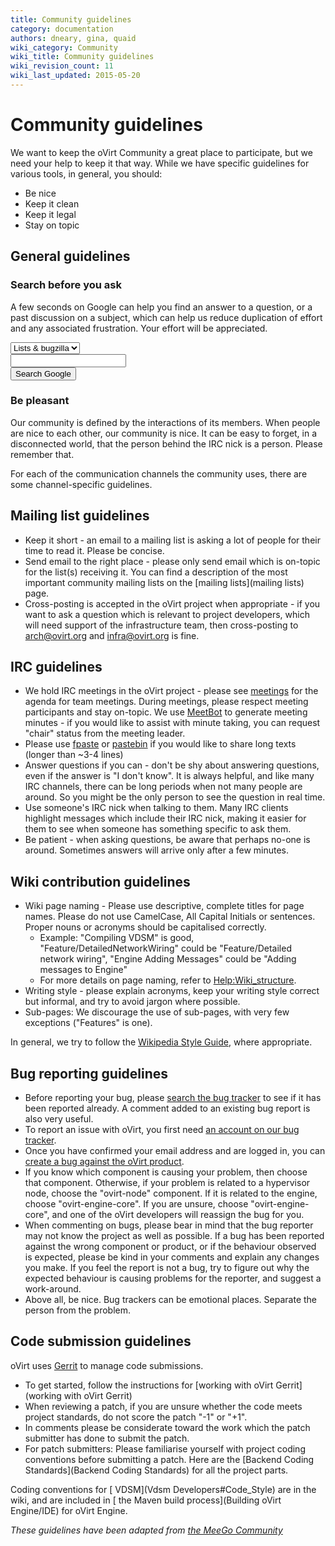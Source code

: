 ```yaml
---
title: Community guidelines
category: documentation
authors: dneary, gina, quaid
wiki_category: Community
wiki_title: Community guidelines
wiki_revision_count: 11
wiki_last_updated: 2015-05-20
---
```


# Community guidelines

We want to keep the oVirt Community a great place to participate, but we need your help to keep it that way. While we have specific guidelines for various tools, in general, you should:

*   Be nice
*   Keep it clean
*   Keep it legal
*   Stay on topic

## General guidelines

### Search before you ask

A few seconds on Google can help you find an answer to a question, or a past discussion on a subject, which can help us reduce duplication of effort and any associated frustration. Your effort will be appreciated.

<form action="https://google.com/search" class="">
<div class="row">
<div class="col-xs-3">
<select class="form-control" name="as_q">
<option value="site:lists.ovirt.org OR (site:bugzilla.redhat.com ovirt)">Lists & bugzilla</option>
<option value="site:lists.ovirt.org">Lists only</option>
<option value="(site:bugzilla.redhat.com ovirt)">Bugzilla only</option>
</select>
</div>
<div class="col-xs-6" style="padding:0">
<input name="q" class="form-control">
</div>
<div class="col-xs-3">
<button type="submit" class="btn btn-primary">Search Google</button>
</div>
</div>
</form>

### Be pleasant

Our community is defined by the interactions of its members. When people are nice to each other, our community is nice. It can be easy to forget, in a disconnected world, that the person behind the IRC nick is a person. Please remember that.

For each of the communication channels the community uses, there are some channel-specific guidelines.

## Mailing list guidelines

*   Keep it short - an email to a mailing list is asking a lot of people for their time to read it. Please be concise.
*   Send email to the right place - please only send email which is on-topic for the list(s) receiving it. You can find a description of the most important community mailing lists on the [mailing lists](mailing lists) page.
*   Cross-posting is accepted in the oVirt project when appropriate - if you want to ask a question which is relevant to project developers, which will need support of the infrastructure team, then cross-posting to arch@ovirt.org and infra@ovirt.org is fine.

## IRC guidelines

*   We hold IRC meetings in the oVirt project - please see [meetings](meetings) for the agenda for team meetings. During meetings, please respect meeting participants and stay on-topic. We use [MeetBot](http://wiki.debian.org/MeetBot) to generate meeting minutes - if you would like to assist with minute taking, you can request "chair" status from the meeting leader.
*   Please use [fpaste](http://fpaste.org/) or [pastebin](http://pastebin.com/) if you would like to share long texts (longer than ~3-4 lines)
*   Answer questions if you can - don't be shy about answering questions, even if the answer is "I don't know". It is always helpful, and like many IRC channels, there can be long periods when not many people are around. So you might be the only person to see the question in real time.
*   Use someone's IRC nick when talking to them. Many IRC clients highlight messages which include their IRC nick, making it easier for them to see when someone has something specific to ask them.
*   Be patient - when asking questions, be aware that perhaps no-one is around. Sometimes answers will arrive only after a few minutes.

## Wiki contribution guidelines

*   Wiki page naming - Please use descriptive, complete titles for page names. Please do not use CamelCase, All Capital Initials or sentences. Proper nouns or acronyms should be capitalised correctly.
    -   Example: "Compiling VDSM" is good, "Feature/DetailedNetworkWiring" could be "Feature/Detailed network wiring", "Engine Adding Messages" could be "Adding messages to Engine"
    -   For more details on page naming, refer to <Help:Wiki_structure>.
*   Writing style - please explain acronyms, keep your writing style correct but informal, and try to avoid jargon where possible.
*   Sub-pages: We discourage the use of sub-pages, with very few exceptions ("Features" is one).

In general, we try to follow the [Wikipedia Style Guide](http://en.wikipedia.org/wiki/Style_guide), where appropriate.

## Bug reporting guidelines

*   Before reporting your bug, please [search the bug tracker](https://bugzilla.redhat.com/query.cgi?product=oVirt) to see if it has been reported already. A comment added to an existing bug report is also very useful.
*   To report an issue with oVirt, you first need [an account on our bug tracker](https://bugzilla.redhat.com/createaccount.cgi).
*   Once you have confirmed your email address and are logged in, you can [create a bug against the oVirt product](https://bugzilla.redhat.com/enter_bug.cgi?product=ovirt).
*   If you know which component is causing your problem, then choose that component. Otherwise, if your problem is related to a hypervisor node, choose the "ovirt-node" component. If it is related to the engine, choose "ovirt-engine-core". If you are unsure, choose "ovirt-engine-core", and one of the oVirt developers will reassign the bug for you.
*   When commenting on bugs, please bear in mind that the bug reporter may not know the project as well as possible. If a bug has been reported against the wrong component or product, or if the behaviour observed is expected, please be kind in your comments and explain any changes you make. If you feel the report is not a bug, try to figure out why the expected behaviour is causing problems for the reporter, and suggest a work-around.
*   Above all, be nice. Bug trackers can be emotional places. Separate the person from the problem.

## Code submission guidelines

oVirt uses [Gerrit](http://gerrit.ovirt.org) to manage code submissions.

*   To get started, follow the instructions for [working with oVirt Gerrit](working with oVirt Gerrit)
*   When reviewing a patch, if you are unsure whether the code meets project standards, do not score the patch "-1" or "+1".
*   In comments please be considerate toward the work which the patch submitter has done to submit the patch.
*   For patch submitters: Please familiarise yourself with project coding conventions before submitting a patch. Here are the [Backend Coding Standards](Backend Coding Standards) for all the project parts.

Coding conventions for [ VDSM](Vdsm Developers#Code_Style) are in the wiki, and are included in [ the Maven build process](Building oVirt Engine/IDE) for oVirt Engine.

*These guidelines have been adapted from [the MeeGo Community](http://wiki.meego.com/Community_guidelines)*

